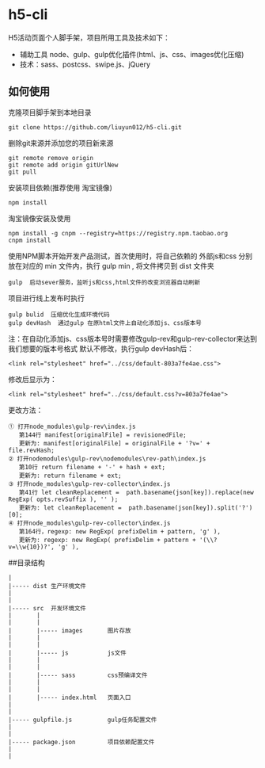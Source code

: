 # h5-cli
H5活动页面个人脚手架，项目所用工具及技术如下：

- 辅助工具 node、gulp、gulp优化插件(html、js、css、images优化压缩)
- 技术：sass、postcss、swipe.js、jQuery

## 如何使用
克隆项目脚手架到本地目录

```
git clone https://github.com/liuyun012/h5-cli.git
```
删除git来源并添加您的项目新来源

```
git remote remove origin
git remote add origin gitUrlNew
git pull
```
安装项目依赖(推荐使用 淘宝镜像)

```
npm install
```
淘宝镜像安装及使用

```
npm install -g cnpm --registry=https://registry.npm.taobao.org
cnpm install
```
使用NPM脚本开始开发产品测试，首次使用时，将自己依赖的 外部js和css 分别放在对应的 min 文件内，执行 gulp min , 将文件拷贝到 dist 文件夹

```
gulp  启动sever服务，监听js和css,html文件的改变浏览器自动刷新
```
项目进行线上发布时执行

```
gulp bulid  压缩优化生成环境代码
gulp devHash  通过gulp 在原html文件上自动化添加js、css版本号  
```
注：在自动化添加js、css版本号时需要修改gulp-rev和gulp-rev-collector来达到我们想要的版本号格式
默认不修改，执行gulp devHash后：

```
<link rel="stylesheet" href="../css/default-803a7fe4ae.css">
```
修改后显示为：

```
<link rel="stylesheet" href="../css/default.css?v=803a7fe4ae">
```
更改方法：

```
① 打开node_modules\gulp-rev\index.js
   第144行 manifest[originalFile] = revisionedFile;
   更新为: manifest[originalFile] = originalFile + '?v=' + file.revHash;
② 打开nodemodules\gulp-rev\nodemodules\rev-path\index.js
   第10行 return filename + '-' + hash + ext;
   更新为: return filename + ext;
③ 打开node_modules\gulp-rev-collector\index.js
   第41行 let cleanReplacement =  path.basename(json[key]).replace(new RegExp( opts.revSuffix ), '' );
   更新为: let cleanReplacement =  path.basename(json[key]).split('?')[0];
④ 打开node_modules\gulp-rev-collector\index.js
   第164行，regexp: new RegExp( prefixDelim + pattern, 'g' ),
   更新为: regexp: new RegExp( prefixDelim + pattern + '(\\?v=\\w{10})?', 'g' ),
```

##目录结构

```
|
|----- dist 生产环境文件
|
|
|----- src  开发环境文件
|       |
|       |
|       |----- images       图片存放
|       |
|       |
|       |----- js           js文件
|       |
|       |
|       |----- sass         css预编译文件
|       |
|       |
|       |----- index.html   页面入口
|
|
|----- gulpfile.js          gulp任务配置文件
|
|
|----- package.json         项目依赖配置文件
|
|
```
